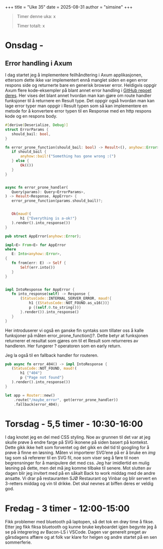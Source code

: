 +++
title = "Uke 35"
date = 2025-08-31
author = "simsine"
+++

> Timer denne uka: x
> 
> Timer totalt: x

# Onsdag - 

## Error handling i Axum
I dag startet jeg å implementere feilhåndtering i Axum applikasjonen, ettersom dette ikke var implementert ennå manglet siden en egen error respons side og returnerte bare en generisk browser error. Heldigvis oppgir Axum flere kode-eksempler på blant annet error handling i [GitHub repoet deres](https://github.com/tokio-rs/axum/tree/main/examples). Her vises det blant annet hvordan man kan gjøre om route handler funksjoner til å returnere en Result type. Det oppgir også hvordan man kan lage error typer man oppgir i Result typen som så kan implementere en metode for å konvertere error typen til en Response med en http respons kode og en respons body.

```rust
#[derive(Deserialize, Debug)]
struct ErrorParams {
   should_bail: bool,
}

fn error_prone_function(should_bail: bool) -> Result<(), anyhow::Error> {
   if should_bail {
       anyhow::bail!("Something has gone wrong :(")
   } else {
       Ok(())
   }
}


async fn error_prone_handler(
   Query(params): Query<ErrorParams>,
) -> Result<Response, AppError> {
   error_prone_function(params.should_bail)?;


   Ok(maud!(
       h1 {"Everything is a-ok!"}
   ).render().into_response())
}
```

```rust
pub struct AppError(anyhow::Error);

impl<E> From<E> for AppError
where
   E: Into<anyhow::Error>,
{
   fn from(err: E) -> Self {
       Self(err.into())
   }
}


impl IntoResponse for AppError {
   fn into_response(self) -> Response {
       (StatusCode::INTERNAL_SERVER_ERROR, maud!{
           h1 {(StatusCode::NOT_FOUND.as_u16())}
           p {(self.0.to_string())}
       }.render()).into_response()
   }
}
```

Her introduserer vi også en ganske fin syntaks som tillater oss å kalle funksjoner på måten error_prone_function()?. Dette betyr at funksjonen returnerer et resultat som gjøres om til et Result som returneres av handleren. Her fungerer ? operatoren som en early return.

Jeg la også til en fallback handler for routeren.

```rust
pub async fn error_404() -> impl IntoResponse {
   (StatusCode::NOT_FOUND, maud!(
       h1 {"404"}
       p {"Page not found"}
   ).render().into_response())
}

let app = Router::new()
    .route("/maybe_error", get(error_prone_handler))
    .fallback(error_404);
```

# Torsdag - 5,5 timer - 10:30-16:00
I dag knotet jeg en del med CSS styling. Noe av grunnen til det var at jeg skulle prøve å endre farge på SVG ikonene på siden basert på kontekst. Dette gikk ikke helt som forventet og det gikk en del tid til googling for å prøve å finne en løsning. Måten vi importerer SVG’ene på er å bruke en *img* tag som så refererer til en SVG fil, noe som viser seg å føre til noen begrensninger for å manipulere det med css. Jeg har imidlertid en mulig løsning på dette, men det må jeg komme tilbake til senere. Mot slutten av dagen blir jeg invitert med på en såkalt Back to work middag med de andre ansatte. Vi drar på restauranten SJØ Restaurant og Vinbar og blir servert en 3-retters middag og vin til drikke. Det skal nevnes at biffen deres er veldig god.

# Fredag - 3 timer - 12:00-15:00 
Fikk problemer med bluetooth på laptopen, så det tok en drøy time å fikse. Etter jeg fikk fiksa bluetooth og kunne bruke keyboardet igjen begynte jeg å se på integrering av Bacon-LS i VSCode. Dagen var generelt preget av gårsdagens affære og at folk var klare for helgen og andre startet på en sen sommerferie.

